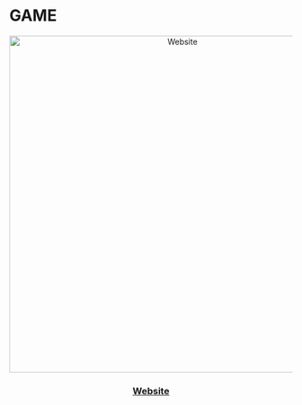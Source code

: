 # GAME

<div align=center>
<img src="./" alt="Website" width="600px"/>

### [ Website ](https://victoryalhj.netlify.app/)
</div>

<br />
